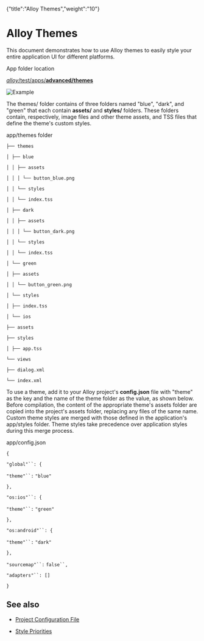 {"title":"Alloy Themes","weight":"10"} 

# Alloy Themes

This document demonstrates how to use Alloy themes to easily style your entire application UI for different platforms.

App folder location

[_alloy_/test/apps/**advanced/themes**](https://github.com/appcelerator/alloy/tree/master/samples/apps/advanced/themes/)

![Example](/Images/appc/download/attachments/41845677/Example.png)

The themes/ folder contains of three folders named "blue", "dark", and "green" that each contain **assets/** and **styles/** folders. These folders contain, respectively, image files and other theme assets, and TSS files that define the theme's custom styles.

app/themes folder

`├── themes`

`│ ├── blue`

`│ │ ├── assets`

`│ │ │ └── button_blue.png`

`│ │ └── styles`

`│ │ └── index.tss`

`│ ├── dark`

`│ │ ├── assets`

`│ │ │ └── button_dark.png`

`│ │ └── styles`

`│ │ └── index.tss`

`│ └── green`

`│ ├── assets`

`│ │ └── button_green.png`

`│ └── styles`

`│ ├── index.tss`

`│ └── ios`

`├── assets`

`├── styles`

`│ ├── app.tss`

`└── views`

`├── dialog.xml`

`└── index.xml`

To use a theme, add it to your Alloy project's **config.json** file with "theme" as the key and the name of the theme folder as the value, as shown below. Before compilation, the content of the appropriate theme's assets folder are copied into the project's assets folder, replacing any files of the same name. Custom theme styles are merged with those defined in the application's app/styles folder. Theme styles take precedence over application styles during this merge process.

app/config.json

`{`

`"global"``: {`

`"theme"``:` `"blue"`

`},`

`"os:ios"``: {`

`"theme"``:` `"green"`

`},`

`"os:android"``: {`

`"theme"``:` `"dark"`

`},`

`"sourcemap"``:` `false``,`

`"adapters"``: []`

`}`

## See also

*   [Project Configuration File](/docs/appc/Alloy_Framework/Alloy_Guide/Alloy_Test_Apps/Basics/Project_Configuration_File/)
    
*   [Style Priorities](/docs/appc/Alloy_Framework/Alloy_Guide/Alloy_Views/Alloy_Styles_and_Themes/#Stylepriorities)